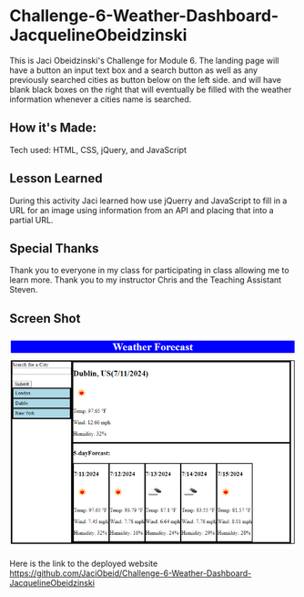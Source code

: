 # Challenge-6-Weather-Dashboard-JacquelineObeidzinski
This is Jaci Obeidzinski's Challenge for Module 6. The landing page will have a button an input text box and a search button as well as any previously searched cities as button below on the left side. and will have blank black boxes on the right that will eventually be filled with the weather information whenever a cities name is searched.

## How it's Made:
Tech used: HTML, CSS, jQuery,  and JavaScript

## Lesson Learned
During this activity Jaci learned how use jQuerry and JavaScript to fill in a URL for an image using information from an API and placing that into a partial URL.

## Special Thanks
Thank you to everyone in my class for participating in class allowing me to learn more. 
Thank you to my instructor Chris and the Teaching Assistant Steven. 
## Screen Shot
![deployed website](image.png)

Here is the link to the deployed website
https://github.com/JaciObeid/Challenge-6-Weather-Dashboard-JacquelineObeidzinski

